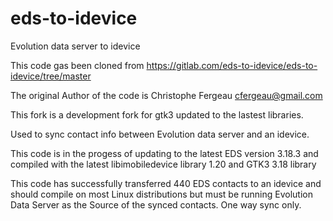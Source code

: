 eds-to-idevice
==============
Evolution data server to idevice

This code gas been cloned from https://gitlab.com/eds-to-idevice/eds-to-idevice/tree/master

The original Author of the code is Christophe Fergeau <cfergeau@gmail.com>

This fork is a development fork for gtk3 updated to the lastest libraries.

Used to sync contact info between Evolution data server and an idevice.

This code is in the progess of updating to the latest EDS version 3.18.3 and 
compiled with the latest libimobiledevice library 1.20 and GTK3 3.18 library

This code has successfully transferred 440 EDS contacts to an idevice
and should compile on most Linux distributions but must be running 
Evolution Data Server as the Source of the synced contacts.
One way sync only.
